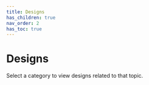 ```yaml
---
title: Designs
has_children: true
nav_order: 2
has_toc: true
---
```


# Designs

Select a category to view designs related to that topic.
